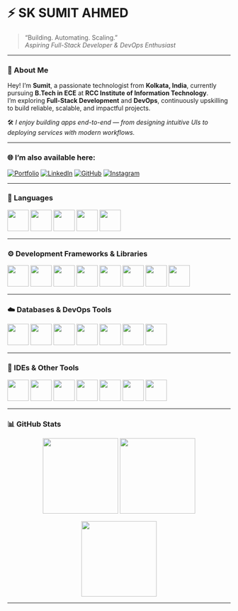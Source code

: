 # ⚡ SK SUMIT AHMED

> “Building. Automating. Scaling.”  
> _Aspiring Full-Stack Developer & DevOps Enthusiast_

---

### 👋 About Me
Hey! I’m **Sumit**, a passionate technologist from **Kolkata, India**, currently pursuing **B.Tech in ECE** at **RCC Institute of Information Technology**.  
I’m exploring **Full-Stack Development** and **DevOps**, continuously upskilling to build reliable, scalable, and impactful projects.

🛠️ _I enjoy building apps end-to-end — from designing intuitive UIs to deploying services with modern workflows._

---

### 🌐 I’m also available here:
[![Portfolio](https://img.shields.io/badge/Portfolio-000000?style=for-the-badge&logo=vercel&logoColor=white)](https://protfolio-git-main-sumitahmeds-projects.vercel.app/)
[![LinkedIn](https://img.shields.io/badge/LinkedIn-0A66C2?style=for-the-badge&logo=linkedin&logoColor=white)](https://www.linkedin.com/in/sk-sumit-ahmed-67a30227b/)
[![GitHub](https://img.shields.io/badge/GitHub-181717?style=for-the-badge&logo=github&logoColor=white)](https://github.com/sumitahmed)
[![Instagram](https://img.shields.io/badge/Instagram-E4405F?style=for-the-badge&logo=instagram&logoColor=white)](https://www.instagram.com/incel.sumit/?hl=en)

---

### 🧩 Languages
<p align="left">
  <img src="https://cdn.jsdelivr.net/gh/devicons/devicon/icons/c/c-original.svg" width="48" height="48"/>
  <img src="https://cdn.jsdelivr.net/gh/devicons/devicon/icons/cplusplus/cplusplus-original.svg" width="48" height="48"/>
  <img src="https://cdn.jsdelivr.net/gh/devicons/devicon/icons/java/java-original.svg" width="48" height="48"/>
  <img src="https://cdn.jsdelivr.net/gh/devicons/devicon/icons/javascript/javascript-original.svg" width="48" height="48"/>
  <img src="https://cdn.jsdelivr.net/gh/devicons/devicon/icons/python/python-original.svg" width="48" height="48"/>
</p>

---

### ⚙️ Development Frameworks & Libraries
<p align="left">
  <img src="https://cdn.jsdelivr.net/gh/devicons/devicon/icons/html5/html5-original.svg" width="48" height="48"/>
  <img src="https://cdn.jsdelivr.net/gh/devicons/devicon/icons/css3/css3-original.svg" width="48" height="48"/>
  <img src="https://skillicons.dev/icons?i=tailwind" width="48" height="48"/>
  <img src="https://cdn.jsdelivr.net/gh/devicons/devicon/icons/react/react-original.svg" width="48" height="48"/>
  <img src="https://cdn.jsdelivr.net/gh/devicons/devicon/icons/nextjs/nextjs-original.svg" width="48" height="48"/>
  <img src="https://cdn.jsdelivr.net/gh/devicons/devicon/icons/nodejs/nodejs-original.svg" width="48" height="48"/>
  <img src="https://cdn.jsdelivr.net/gh/devicons/devicon/icons/express/express-original.svg" width="48" height="48"/>
  <img src="https://cdn.jsdelivr.net/gh/devicons/devicon/icons/fastapi/fastapi-original.svg" width="48" height="48"/>
</p>

---

### ☁️ Databases & DevOps Tools
<p align="left">
  <img src="https://cdn.jsdelivr.net/gh/devicons/devicon/icons/mongodb/mongodb-original.svg" width="48" height="48"/>
  <img src="https://cdn.jsdelivr.net/gh/devicons/devicon/icons/mysql/mysql-original.svg" width="48" height="48"/>
  <img src="https://cdn.jsdelivr.net/gh/devicons/devicon/icons/docker/docker-original.svg" width="48" height="48"/>
  <img src="https://cdn.jsdelivr.net/gh/devicons/devicon/icons/git/git-original.svg" width="48" height="48"/>
  <img src="https://cdn.jsdelivr.net/gh/devicons/devicon/icons/github/github-original.svg" width="48" height="48"/>
  <img src="https://cdn.jsdelivr.net/gh/devicons/devicon/icons/linux/linux-original.svg" width="48" height="48"/>
  <img src="https://cdn.jsdelivr.net/gh/devicons/devicon/icons/vercel/vercel-original.svg" width="48" height="48"/>
</p>

---

### 🧰 IDEs & Other Tools
<p align="left">
  <img src="https://cdn.jsdelivr.net/gh/devicons/devicon/icons/vscode/vscode-original.svg" width="48" height="48"/>
  <img src="https://cdn.jsdelivr.net/gh/devicons/devicon/icons/pycharm/pycharm-original.svg" width="48" height="48"/>
  <img src="https://cdn.jsdelivr.net/gh/devicons/devicon/icons/neovim/neovim-original.svg" width="48" height="48"/>
  <img src="https://cdn.jsdelivr.net/gh/devicons/devicon/icons/postman/postman-original.svg" width="48" height="48"/>
  <img src="https://cdn.jsdelivr.net/gh/devicons/devicon/icons/npm/npm-original-wordmark.svg" width="48" height="48"/>
  <img src="https://cdn.jsdelivr.net/gh/devicons/devicon/icons/figma/figma-original.svg" width="48" height="48"/>
  <img src="https://cdn.jsdelivr.net/gh/devicons/devicon/icons/aftereffects/aftereffects-original.svg" width="48" height="48"/>
</p>

---

### 📊 GitHub Stats
<p align="center">
  <img src="https://github-readme-stats.vercel.app/api?username=sumitahmed&show_icons=true&theme=radical" height="170" />
  <img src="https://github-readme-stats.vercel.app/api/top-langs/?username=sumitahmed&layout=compact&theme=radical" height="170" />
</p>

<p align="center">
  <img src="https://streak-stats.demolab.com?user=sumitahmed&theme=radical&border_radius=5&date_format=M%20j%5B%2C%20Y%5D" height="170" />
</p>

---


